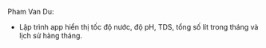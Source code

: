 Pham Van Du:
- Lập trình app hiển thị tốc độ nước, độ pH, TDS, tổng số lít trong tháng và lịch sử hàng tháng.